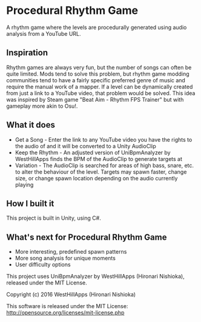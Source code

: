# Procedural Rhythm Game

A rhythm game where the levels are procedurally generated using audio analysis from a YouTube URL.

## Inspiration

Rhythm games are always very fun, but the number of songs can often be quite limited. Mods tend to solve this problem, but rhythm game modding communities tend to have a fairly specific preferred genre of music and require the manual work of a mapper. If a level can be dynamically created from just a link to a YouTube video, that problem would be solved.
This idea was inspired by Steam game "Beat Aim - Rhythm FPS Trainer" but with gameplay more akin to Osu!.

## What it does
<ul>
<li>Get a Song - Enter the link to any YouTube video you have the rights to the audio of and it will be converted to a Unity AudioClip</li>
<li>Keep the Rhythm - An adjusted version of UniBpmAnalyzer by WestHillApps finds the BPM of the AudioClip to generate targets at</li>
<li>Variation - The AudioClip is searched for areas of high bass, snare, etc. to alter the behaviour of the level. Targets may spawn faster, change size, or change spawn location depending on the audio currently playing </li>
</ul>

## How I built it
This project is built in Unity, using C#.

## What's next for Procedural Rhythm Game
<ul>
<li>More interesting, predefined spawn patterns</li>
<li>More song analysis for unique moments</li>
<li>User difficulty options</li>
</ul>


This project uses UniBpmAnalyzer by WestHillApps (Hironari Nishioka), 
released under the MIT License. 

Copyright (c) 2016 WestHillApps (Hironari Nishioka)

This software is released under the MIT License:
http://opensource.org/licenses/mit-license.php
